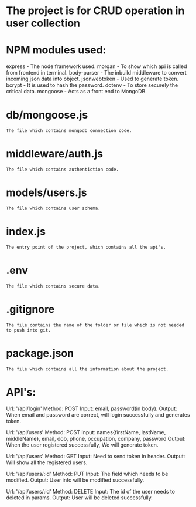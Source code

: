 # The project is for CRUD operation in user collection

# NPM modules used: 
express - The node  framework used.
morgan - To show which api is called from frontend in terminal.
body-parser - The inbuild middleware to convert incoming json data into object.
jsonwebtoken - Used to generate token.
bcrypt - It is used to hash the password.
dotenv - To store securely the critical data.
mongoose - Acts as a front end to MongoDB.

# db/mongoose.js
    The file which contains mongodb connection code.

# middleware/auth.js
    The file which contains authentiction code.

# models/users.js
    The file which contains user schema.

# index.js
    The entry point of the project, which contains all the api's.

# .env
    The file which contains secure data.

# .gitignore
    The file contains the name of the folder or file which is not needed to push into git.

# package.json
    The file which contains all the information about the project.

# API's: 

Url: '/api/login'
Method: POST
Input: email, password(in body).
Output: When email and password are correct, will login successfully and generates token.

Url: '/api/users'
Method: POST
Input:  names{firstName, lastName, middleName},
        email,
        dob,
        phone,
        occupation,
        company,
        password
Output: When the user registered successfully, We will generate token.

Url: '/api/users'
Method: GET
Input:  Need to send token in header.
Output: Will show all the registered users.

Url: '/api/users/:id'
Method: PUT
Input: The field which needs to be modified.
Output: User info will be modified successfully.

Url: '/api/users/:id'
Method: DELETE
Input: The id of the user needs to deleted in params.
Output: User will be deleted successfully.